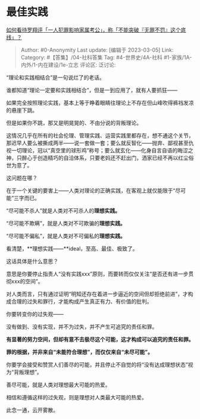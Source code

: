 # 最佳实践
[如何看待罗翔评「一人犯罪影响家属考公」，称「不能突破『无罪不罚』这个底线」？](https://www.zhihu.com/question/587292013/answer/2921769076)

> Author: #0-Anonymity
> Last update: [编辑于 2023-03-05]
> Link:
> Category: #【答集】/04-社科答集
> Tag: #4-世界史/4A-社科 #1-家族/1A-内外/1-内在建设/1e-立志
> 评论区:
> 泛讨论:

“理论和实践相结合”是一句说烂了的老话。

谁都知道“理论一定要和实践相结合”，但是一到应用了，就有人要抓狂——

如果完全按照理论实践，基本上等于睁着眼睛往理论上不存在但山峰吹得裤裆发凉的悬崖下跳。

但是如果你不跳，那又是明晃晃的、不由分说的背叛理论。

这情况几乎在所有的社会伦理、管理实践、运营实践里都存在，想不通这个关节，那迟早人要么被撕成两半——说一套做一套；要么就反智化——抛弃、鄙视甚至仇视一切理论，冠以“真空里的球形鸡”称号；要么就玄化——化身自言自语的晦涩之神，只醉心于创造精巧的自洽体系，只要老妈还不赶出门，洒家已经不再以红尘俗世为意了。

这问题在哪？

在于一个关键的要害上——人类对理论的正确实践，在客观上就仅能限于“尽可能”三字而已。

“尽可能不杀人”就是人类对不可杀人的**理想实践。**

“尽可能不欺瞒”，就是人类对不可欺骗的**理想实践。**

“尽可能不偏私”，就是人类对不可偏私的**理想实践。**

看清楚，**理想实践——**ideal，至高、最佳、极致了。

这话具体是什么意思？

意思是你要停止指责人“没有实践xxx”原则，而要转而仅仅关注“是否还有进一步贯彻xxx的空间”。

对人类而言，只有通过证明“明知还存在着进一步逼近的空间但却拒绝前进”，才构成合理的过失和罪行，才能构成产生真正有力、有价值的批判。

你要转变你的过失观——

没有做到、没有实现，并不为过失，并不产生可追究的责任和罪。

**有显著的努力空间，但却有意不去极尽这个可能，这才构成可以追究的责任和罪。**

**罪的根据，并非来自“未能符合理想”，而仅仅来自“未尽可能”。**

你要学会接受和赞赏人们善尽的可能，并且停止不自觉的将“没有达成理想状态”视为“背叛理想”。

善尽可能，就是人类对理想最大可能的热爱。

相信和遵循这样的过失观，则是理想对人类最大可能的热爱。

此念一通，云开雾散。
